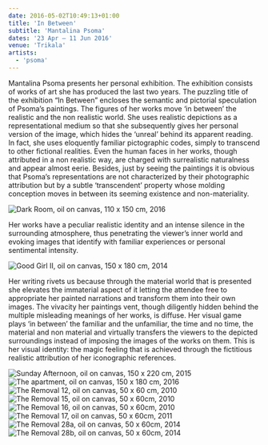 ```yaml
---
date: 2016-05-02T10:49:13+01:00
title: 'In Between'
subtitle: 'Mantalina Psoma'
dates: '23 Apr – 11 Jun 2016'
venue: 'Trikala'
artists:
  - 'psoma'
---
```

Mantalina Psoma presents her personal exhibition. The exhibition consists of works of art she has produced the last two years.
The puzzling title of the exhibition “In Between” encloses the semantic and pictorial speculation of Psoma’s paintings. The figures of her works move ‘in between’ the realistic and the non realistic world. She uses realistic depictions as a representational medium so that she subsequently gives her personal version of the image, which hides the ‘unreal’ behind its apparent reading. In fact, she uses eloquently familiar pictographic codes, simply to transcend to other fictional realities. Even the human faces in her works, though attributed in a non realistic way, are charged with surrealistic naturalness and appear almost eerie. Besides, just by seeing the paintings it is obvious that Psoma’s representations are not characterized by their photographic attribution but by a subtle ‘transcendent’ property whose molding conception moves in between its seeming existence and non-materiality.

![Dark Room,<br> oil on canvas,<br> 110 x 150 cm, 2016](/exhibitions/psoma/psoma-01_1280x926.jpg)

Her works have a peculiar realistic identity and an intense silence in the surrounding atmosphere, thus penetrating the viewer’s inner world and evoking images that identify with familiar experiences or personal sentimental intensity.

![Good Girl II,<br> oil on canvas,<br> 150 x 180 cm, 2014](/exhibitions/psoma/psoma-02_1024x850.jpg)

Her writing rivets us because through the material world that is presented she elevates the immaterial aspect of it letting the attendee free to appropriate her painted narrations and transform them into their own images. The vivacity her paintings vent, though diligently hidden behind the multiple misleading meanings of her works, is diffuse. Her visual game plays ‘in between’ the familiar and the unfamiliar, the time and no time, the material and non material and virtually transfers the viewers to the depicted surroundings instead of imposing the images of the works on them. This is her visual identity: the magic feeling that is achieved through the fictitious realistic attribution of her iconographic references.

![Sunday Afternoon,<br> oil on canvas,<br> 150 x 220 cm, 2015](/exhibitions/psoma/psoma-03_1024x695.jpg)
![The apartment,<br> oil on canvas,<br> 150 x 180 cm, 2016](/exhibitions/psoma/psoma-04_1280x1066.jpg)
![The Removal 12,<br> oil on canvas,<br> 50 x 60 cm, 2010](/exhibitions/psoma/psoma-05_886x731.jpg)
![The Removal 15,<br> oil on canvas,<br> 50 x 60cm, 2010](/exhibitions/psoma/psoma-06_1280x1070.jpg)
![The Removal 16,<br> oil on canvas,<br> 50 x 60cm, 2010](/exhibitions/psoma/psoma-07_1280x1066.jpg)
![The Removal 17,<br> oil on canvas,<br> 50 x 60cm, 2011](/exhibitions/psoma/psoma-08_1280x1056.jpg)
![The Removal 28a,<br> oil on canvas,<br> 50 x 60cm, 2014](/exhibitions/psoma/psoma-09_1280x1067.jpg)
![The Removal 28b,<br> oil on canvas,<br> 50 x 60cm, 2014](/exhibitions/psoma/psoma-10_1280x1066.jpg)